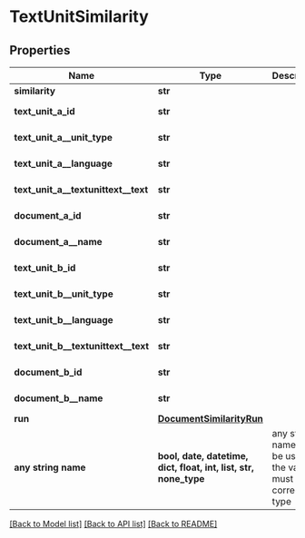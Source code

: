 # TextUnitSimilarity


## Properties
Name | Type | Description | Notes
------------ | ------------- | ------------- | -------------
**similarity** | **str** |  | 
**text_unit_a_id** | **str** |  | [optional] [readonly] 
**text_unit_a__unit_type** | **str** |  | [optional] [readonly] 
**text_unit_a__language** | **str** |  | [optional] [readonly] 
**text_unit_a__textunittext__text** | **str** |  | [optional] [readonly] 
**document_a_id** | **str** |  | [optional] [readonly] 
**document_a__name** | **str** |  | [optional] [readonly] 
**text_unit_b_id** | **str** |  | [optional] [readonly] 
**text_unit_b__unit_type** | **str** |  | [optional] [readonly] 
**text_unit_b__language** | **str** |  | [optional] [readonly] 
**text_unit_b__textunittext__text** | **str** |  | [optional] [readonly] 
**document_b_id** | **str** |  | [optional] [readonly] 
**document_b__name** | **str** |  | [optional] [readonly] 
**run** | [**DocumentSimilarityRun**](DocumentSimilarityRun.md) |  | [optional] 
**any string name** | **bool, date, datetime, dict, float, int, list, str, none_type** | any string name can be used but the value must be the correct type | [optional]

[[Back to Model list]](../README.md#documentation-for-models) [[Back to API list]](../README.md#documentation-for-api-endpoints) [[Back to README]](../README.md)


